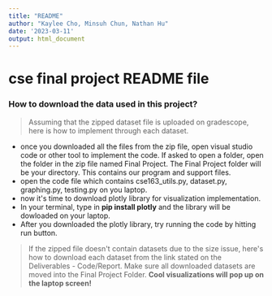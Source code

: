 ```yaml
---
title: "README"
author: "Kaylee Cho, Minsuh Chun, Nathan Hu"
date: '2023-03-11'
output: html_document
---
```


# cse final project README file
### How to download the data used in this project?
> Assuming that the zipped dataset file is uploaded on gradescope, here is how to implement through each dataset.

* once you downloaded all the files from the zip file, open visual studio code or other tool to implement the code. If asked to open a folder, open the folder in the zip file named Final Project. The Final Project folder will be your directory. This contains our program and support files. 
* open the code file which contains cse163_utils.py, dataset.py, graphing.py, testing.py on you laptop.
* now it's time to download plotly library for visualization implementation.
* In your terminal, type in **pip install plotly** and the library will be dowloaded on your laptop.
* After you downloaded the plotly library, try running the code by hitting run button.

> If the zipped file doesn't contain datasets due to the size issue, here's how to download each dataset from the
link stated on the Deliverables - Code/Report.
Make sure all downloaded datasets are moved into the Final Project Folder.
**Cool visualizations will pop up on the laptop screen!**

